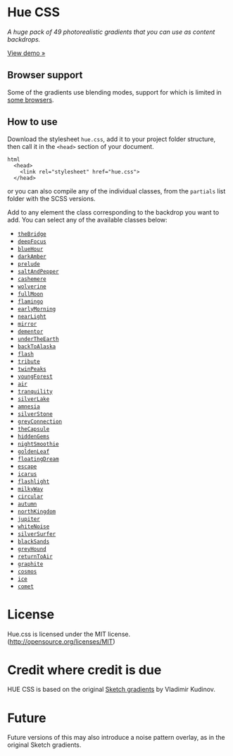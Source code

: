 # Hue CSS

*A huge pack of 49 photorealistic gradients that you can use as content backdrops.*

[View demo »](http://evankarageorgos.github.io/hue/)

## Browser support
Some of the gradients use blending modes, support for which is limited in [some browsers](http://caniuse.com/#feat=css-backgroundblendmode).

## How to use
Download the stylesheet `hue.css`, add it to your project folder structure, then call it in the `<head>` section of your document.

```
html
  <head>
    <link rel="stylesheet" href="hue.css">
  </head>
```

or you can also compile any of the individual classes, from the `partials` list folder with the SCSS versions.

Add to any element the class corresponding to the backdrop you want to add. You can select any of the available classes below:

* [`theBridge`](/partials/_thebridge.scss)
* [`deepFocus`](/partials/_deepfocus.scss)
* [`blueHour`](/partials/_bluehour.scss)
* [`darkAmber`](/partials/_darkamber.scss)
* [`prelude`](/partials/_prelude.scss)
* [`saltAndPepper`](/partials/_saltandpepper.scss)
* [`cashemere`](/partials/_cashemere.scss)
* [`wolverine`](/partials/_wolverine.scss)
* [`fullMoon`](/partials/_fullmoon.scss)
* [`flamingo`](/partials/_flamingo.scss)
* [`earlyMorning`](/partials/_earlymorning.scss)
* [`nearLight`](/partials/_nearlight.scss)
* [`mirror`](/partials/_mirror.scss)
* [`dementor`](/partials/_dementor.scss)
* [`underTheEarth`](/partials/_undertheearth.scss)
* [`backToAlaska`](/partials/_backtoalaska.scss)
* [`flash`](/partials/_flash.scss)
* [`tribute`](/partials/_tribute.scss)
* [`twinPeaks`](/partials/_twinpeaks.scss)
* [`youngForest`](/partials/_youngforest.scss)
* [`air`](/partials/_air.scss)
* [`tranquility`](/partials/_tranquility.scss)
* [`silverLake`](/partials/_silverlake.scss)
* [`amnesia`](/partials/_amnesia.scss)
* [`silverStone`](/partials/_silverstone.scss)
* [`greyConnection`](/partials/_greyconnection.scss)
* [`theCapsule`](/partials/_thecapsule.scss)
* [`hiddenGems`](/partials/_hiddengems.scss)
* [`nightSmoothie`](/partials/_nightsmoothie.scss)
* [`goldenLeaf`](/partials/_goldenleaf.scss)
* [`floatingDream`](/partials/_floatingdream.scss)
* [`escape`](/partials/_escape.scss)
* [`icarus`](/partials/_icarus.scss)
* [`flashlight`](/partials/_flashlight.scss)
* [`milkyWay`](/partials/_milkyway.scss)
* [`circular`](/partials/_circular.scss)
* [`autumn`](/partials/_autumn.scss)
* [`northKingdom`](/partials/_northkingdom.scss)
* [`jupiter`](/partials/_jupiter.scss)
* [`whiteNoise`](/partials/_whitenoise.scss)
* [`silverSurfer`](/partials/_silversurfer.scss)
* [`blackSands`](/partials/_blacksands.scss)
* [`greyHound`](/partials/_greyhound.scss)
* [`returnToAir`](/partials/_returntoair.scss)
* [`graphite`](/partials/_graphite.scss)
* [`cosmos`](/partials/_cosmos.scss)
* [`ice`](/partials/_ice.scss)
* [`comet`](/partials/_comet.scss)

# License
Hue.css is licensed under the MIT license. (http://opensource.org/licenses/MIT)

# Credit where credit is due
HUE CSS is based on the original [Sketch gradients](https://www.behance.net/gallery/30067997/Hue-Free-Promo-Backdrops-and-Gradients) by Vladimir Kudinov.

# Future
Future versions of this may also introduce a noise pattern overlay, as in the original Sketch gradients.
